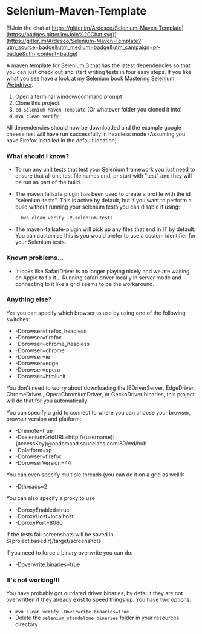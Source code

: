 Selenium-Maven-Template
=======================

[![Join the chat at https://gitter.im/Ardesco/Selenium-Maven-Template](https://badges.gitter.im/Join%20Chat.svg)](https://gitter.im/Ardesco/Selenium-Maven-Template?utm_source=badge&utm_medium=badge&utm_campaign=pr-badge&utm_content=badge)

A maven template for Selenium 3 that has the latest dependencies so that you can just check out and start writing tests in four easy steps.  If you like what you see have a look at my Selenium book [Mastering Selenium Webdriver](https://www.amazon.co.uk/Mastering-Selenium-WebDriver-Mark-Collin/dp/1784394351).


1. Open a terminal window/command prompt
2. Clone this project.
3. `cd Selenium-Maven-Template` (Or whatever folder you cloned it into)
4. `mvn clean verify`

All dependencies should now be downloaded and the example google cheese test will have run successfully in headless mode (Assuming you have Firefox installed in the default location)

### What should I know?

- To run any unit tests that test your Selenium framework you just need to ensure that all unit test file names end, or start with "test" and they will be run as part of the build.
- The maven failsafe plugin has been used to create a profile with the id "selenium-tests".  This is active by default, but if you want to perform a build without running your selenium tests you can disable it using:

        mvn clean verify -P-selenium-tests
        
- The maven-failsafe-plugin will pick up any files that end in IT by default.  You can customise this is you would prefer to use a custom identifier for your Selenium tests.

### Known problems...

- It looks like SafariDriver is no longer playing nicely and we are waiting on Apple to fix it... Running safari driver locally in server mode and connecting to it like a grid seems to be the workaround.

### Anything else?

Yes you can specify which browser to use by using one of the following switches:

- -Dbrowser=firefox_headless
- -Dbrowser=firefox
- -Dbrowser=chrome_headless
- -Dbrowser=chrome
- -Dbrowser=ie
- -Dbrowser=edge
- -Dbrowser=opera
- -Dbrowser=htmlunit

You don't need to worry about downloading the IEDriverServer, EdgeDriver, ChromeDriver , OperaChromiumDriver, or GeckoDriver binaries, this project will do that for you automatically.

You can specify a grid to connect to where you can choose your browser, browser version and platform:

- -Dremote=true 
- -DseleniumGridURL=http://{username}:{accessKey}@ondemand.saucelabs.com:80/wd/hub 
- -Dplatform=xp 
- -Dbrowser=firefox 
- -DbrowserVersion=44

You can even specify multiple threads (you can do it on a grid as well!):

- -Dthreads=2

You can also specify a proxy to use

- -DproxyEnabled=true
- -DproxyHost=localhost
- -DproxyPort=8080

If the tests fail screenshots will be saved in ${project.basedir}/target/screenshots

If you need to force a binary overwrite you can do:

- -Doverwrite.binaries=true

### It's not working!!!

You have probably got outdated driver binaries, by default they are not overwritten if they already exist to speed things up.  You have two options:

- `mvn clean verify -Doverwrite.binaries=true`
- Delete the `selenium_standalone_binaries` folder in your resources directory